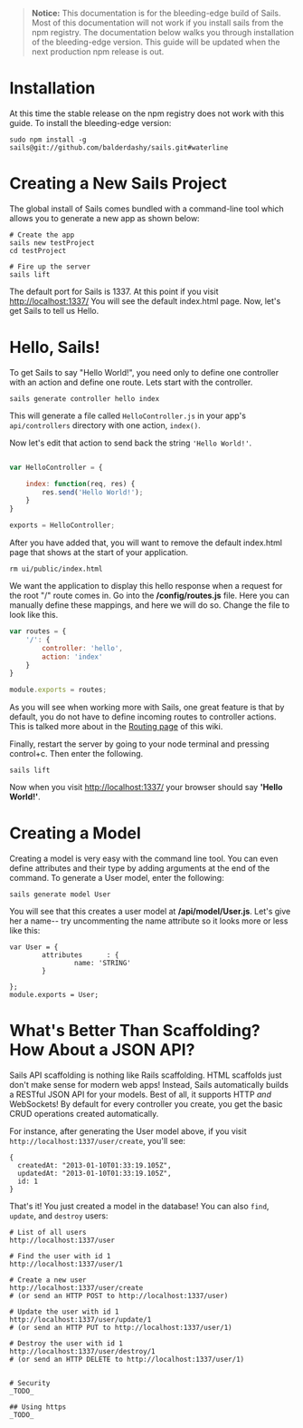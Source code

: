 > **Notice:** This documentation is for the bleeding-edge build of Sails.  Most of this documentation will not work if you install sails from the npm registry.  The documentation below walks you through installation of the bleeding-edge version.  This guide will be updated when the next production npm release is out.

# Installation

At this time the stable release on the npm registry does not work with this guide. To install the bleeding-edge version:

```
sudo npm install -g sails@git://github.com/balderdashy/sails.git#waterline
```

<!-- This version will work with this guide at the time of writing. -->
<!-- Or to install globally with the command line tool: ```sudo npm install -g sails``` -->


# Creating a New Sails Project

The global install of Sails comes bundled with a command-line tool which allows you to generate a new app as shown below:

```
# Create the app
sails new testProject
cd testProject

# Fire up the server	
sails lift
```

The default port for Sails is 1337.  At this point if you visit <a href="http://localhost:1337/">http://localhost:1337/</a> You will see
the default index.html page.  Now, let's get Sails to tell us Hello.


# Hello, Sails!
To get Sails to say "Hello World!", you need only to define one controller with an action and define
one route. Lets start with the controller.

```
sails generate controller hello index
```

This will generate a file called `HelloController.js` in your app's `api/controllers` directory with one action, `index()`.

Now let's edit that action to send back the string `'Hello World!'`.

```javascript

var HelloController = {

	index: function(req, res) {
		res.send('Hello World!');
	}
}

exports = HelloController;
```

After you have added that, you will want to remove the default index.html page that shows at the
start of your application.

```
rm ui/public/index.html
```

We want the application to display this hello response when a request for the root "/" route
comes in. Go into the **/config/routes.js** file. Here you can manually define these mappings,
and here we will do so. Change the file to look like this.

```javascript
var routes = {
	'/': {
		controller: 'hello',
		action: 'index'
	}
}

module.exports = routes;
```

As you will see when working more with Sails, one great feature is that by default, you do not have
to define incoming routes to controller actions. This is talked more about in the 
<a href="https://github.com/balderdashy/sails/wiki/Routing">Routing page</a> of this wiki.

Finally, restart the server by going to your node terminal and pressing control+c. Then enter the
following.

```
sails lift
```

Now when you visit <a href="http://localhost:1337/">http://localhost:1337/</a> your browser should say **'Hello World!'**.


# Creating a Model
Creating a model is very easy with the command line tool. You can even define attributes and their
type by adding arguments at the end of the command. To generate a User model, enter the following:
```
sails generate model User
```

You will see that this creates a user model at **/api/model/User.js**.  Let's give her a name-- try uncommenting the name attribute so it looks more or less like this:

```
var User = {
        attributes      : {
                name: 'STRING'
        }

};
module.exports = User;
```

# What's Better Than Scaffolding?  How About a JSON API?

Sails API scaffolding is nothing like Rails scaffolding. HTML scaffolds just don't make sense for 
modern web apps! Instead, Sails automatically builds a RESTful JSON API for your models. Best of
all, it supports HTTP _and_ WebSockets! By default for every controller you create, you get the
basic CRUD operations created automatically.

For instance, after generating the User model above, if you visit `http://localhost:1337/user/create`, you'll see:
```
{
  createdAt: "2013-01-10T01:33:19.105Z",
  updatedAt: "2013-01-10T01:33:19.105Z",
  id: 1
}
```

That's it!  You just created a model in the database!  You can also `find`, `update`, and `destroy` users:

```
# List of all users
http://localhost:1337/user

# Find the user with id 1
http://localhost:1337/user/1

# Create a new user
http://localhost:1337/user/create
# (or send an HTTP POST to http://localhost:1337/user)

# Update the user with id 1
http://localhost:1337/user/update/1
# (or send an HTTP PUT to http://localhost:1337/user/1)

# Destroy the user with id 1
http://localhost:1337/user/destroy/1
# (or send an HTTP DELETE to http://localhost:1337/user/1)


# Security
_TODO_

## Using https
_TODO_